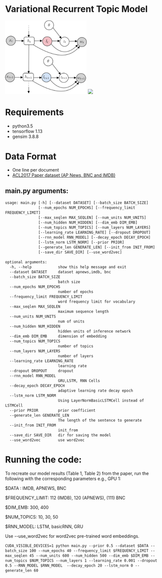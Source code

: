 # Variational Recurrent Topic Model
<!-- ![alt-text-1]("title-1") ![alt-text-2](image2.png "title-2") -->
<img src="figs/vrtm_Graph.png" width="265"/> <img src="figs/vrtm_EncDec.png" width="550"/> 
# Requirements
- python3.5 
- tensorflow 1.13
- gensim 3.8.8

# Data Format
- One line per document
- [ACL2017 Paper dataset (AP News, BNC and IMDB)](https://ibm.box.com/s/ls61p8ovc1y87w45oa02zink2zl7l6z4)

## main.py arguments:
```
usage: main.py [-h] [--dataset DATASET] [--batch_size BATCH_SIZE]
               [--num_epochs NUM_EPOCHS] [--frequency_limit FREQUENCY_LIMIT]
               [--max_seqlen MAX_SEQLEN] [--num_units NUM_UNITS]
               [--num_hidden NUM_HIDDEN] [--dim_emb DIM_EMB]
               [--num_topics NUM_TOPICS] [--num_layers NUM_LAYERS]
               [--learning_rate LEARNING_RATE] [--dropout DROPOUT]
               [--rnn_model RNN_MODEL] [--decay_epoch DECAY_EPOCH]
               [--lstm_norm LSTM_NORM] [--prior PRIOR]
               [--generate_len GENERATE_LEN] [--init_from INIT_FROM]
               [--save_dir SAVE_DIR] [--use_word2vec]

optional arguments:
  -h, --help            show this help message and exit
  --dataset DATASET     dataset apnews,imdb, bnc
  --batch_size BATCH_SIZE
                        batch size
  --num_epochs NUM_EPOCHS
                        number of epochs
  --frequency_limit FREQUENCY_LIMIT
                        word frequency limit for vocabulary
  --max_seqlen MAX_SEQLEN
                        maximum sequence length
  --num_units NUM_UNITS
                        num of units
  --num_hidden NUM_HIDDEN
                        hidden units of inference network
  --dim_emb DIM_EMB     dimension of embedding
  --num_topics NUM_TOPICS
                        number of topics
  --num_layers NUM_LAYERS
                        number of layers
  --learning_rate LEARNING_RATE
                        learning rate
  --dropout DROPOUT     dropout
  --rnn_model RNN_MODEL
                        GRU,LSTM, RNN Cells
  --decay_epoch DECAY_EPOCH
                        adaptive learning rate decay epoch
  --lstm_norm LSTM_NORM
                        Using LayerNormBasicLSTMCell instead of LSTMCell
  --prior PRIOR         prior coefficient
  --generate_len GENERATE_LEN
                        The length of the sentence to generate
  --init_from INIT_FROM
                        init_from
  --save_dir SAVE_DIR   dir for saving the model
  --use_word2vec        use word2vec
```
# Running the code:
To recreate our model results (Table 1, Table 2) from the paper, run the following with the corresponding parameters e.g., GPU 1:

$DATA : IMDB, APNEWS, BNC

$FREQUENCY_LIMIT: 112 (IMDB), 120 (APNEWS), (111) BNC

$DIM_EMB: 300, 400

$NUM_TOPICS: 10, 30, 50

$RNN_MODEL: LSTM, basicRNN, GRU

Use --use_word2vec for word2vec pre-trained word embeddings.
```
CUDA_VISIBLE_DEVICES=1 python main.py --prior 0.5 --dataset $DATA --batch_size 100 --num_epochs 40 --frequency_limit $FREQUENCY_LIMIT --max_seqlen 45 --num_units 600 --num_hidden 500 --dim_emb $DIM_EMB --num_topics $NUM_TOPICS --num_layers 1 --learning_rate 0.001 --dropout 0.5 --RNN_MODEL $RNN_MODEL  --decay_epoch 20 --lstm_norm 0 --generate_len 60
```

